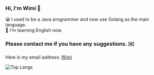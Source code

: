 ### Hi, I'm Wimi 👋
😀 I used to be a Java programmer and now use Golang as the main language.</br>
📖 I'm learning English now.
### Please contact me if you have any suggestions. ✉️
Here is my email address: <a href="mailto:qmdx00@gmail.com">Wimi</a>

![Top Langs](https://github-readme-stats.vercel.app/api/top-langs/?username=qmdx00&layout=compact&hide=html&show_icons=true)

